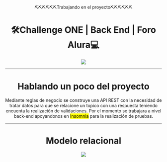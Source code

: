 <html>
  
  <div align="center">
  <h8>⛏️⛏️⛏️⛏️⛏️⛏️Trabajando en el proyecto⛏️⛏️⛏️⛏️⛏️⛏️</h8>  
    <h1>🛠️Challenge ONE | Back End | Foro Alura💻</h1>
  
  </div>
  <div align="center">
   <img src="https://github.com/Magucho/API_REST_With_SpringBoot/assets/98346054/f91b0de5-4842-4263-ae58-f17cd3b13cc8">
  </div>

  ---
  <div align="center">
    <h1>Hablando un poco del proyecto</h1>
    <p>Mediante reglas de negocio se construye una API REST con la necesidad de tratar datos para que se relacione un topico con una respuesta teniendo encuenta la realización de validaciones.
    Por el momento se trabajara a nivel back-end apoyandonos en <mark>Insomnia</mark> para la realización de pruebas.</p>

  </div>


---
  <div align="center">
    <h1>Modelo relacional</h1>
   <img src="https://github.com/Magucho/API_REST_With_SpringBoot/assets/98346054/7b7a9a61-59b4-4f46-8af0-4a3d75cc97f4">
  </div>


</html>
